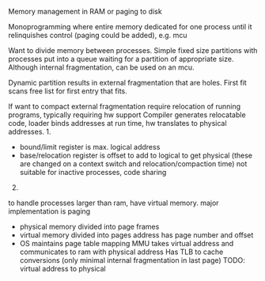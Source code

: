 <!-- SPDX-License-Identifier: zlib-acknowledgement -->

Memory management in RAM or paging to disk

Monoprogramming where entire memory dedicated for one process until it relinquishes control (paging could be added), e.g. mcu

Want to divide memory between processes.
Simple fixed size partitions with processes put into a queue waiting for a partition of appropriate size.
Although internal fragmentation, can be used on an mcu.

Dynamic partition results in external fragmentation that are holes.
First fit scans free list for first entry that fits.

If want to compact external fragmentation require relocation of running programs, typically requiring hw support
Compiler generates relocatable code, loader binds addresses at run time, hw translates to physical addresses.
1.
  * bound/limit register is max. logical address 
  * base/relocation register is offset to add to logical to get physical
  (these are changed on a context switch and relocation/compaction time)
  not suitable for inactive processes, code sharing
2. 
  to handle processes larger than ram, have virtual memory.
  major implementation is paging
  * physical memory divided into page frames
  * virtual memory divided into pages
    address has page number and offset 
  * OS maintains page table mapping
    MMU takes virtual address and communicates to ram with physical address
    Has TLB to cache conversions
  (only minimal internal fragmentation in last page)
TODO: virtual address to physical
